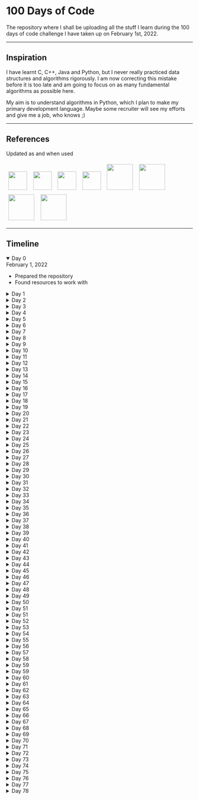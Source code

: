 # 100 Days of Code

The repository where I shall be uploading all the stuff I learn during the 100 days of code challenge I have taken up on February 1st, 2022.

---
## Inspiration

I have learnt C, C++, Java and Python, but I never really practiced data structures and algorithms rigorously. I am now correcting this mistake before it is too late and am going to focus on as many fundamental algorithms as possible here.

My aim is to understand algorithms in Python, which I plan to make my primary development language. Maybe some recruiter will see my efforts and give me a job, who knows ;)

---
## References
Updated as and when used

<a href="https://www.geeksforgeeks.org/"><img src = "https://upload.wikimedia.org/wikipedia/commons/4/43/GeeksforGeeks.svg" height=50 style="margin: 1.25%"></a>
<a href="https://www.scaler.com/topics/data-structures/"><img src = "https://d1g0iq4cbcvjcd.cloudfront.net/topics/images/logo.svg" height=50 style="margin: 1.25%"></a>
<a href="https://www.toptal.com/developers/sorting-algorithms"><img src = "https://upload.wikimedia.org/wikipedia/commons/thumb/2/24/Toptal-Logo-Main-Colors_RGB.png/800px-Toptal-Logo-Main-Colors_RGB.png" height=50 style="margin: 1.25%"></a>
<a href="https://medium.com/coding-at-dawn/sorts-in-60-seconds-speedy-javascript-interview-answers-on-sorting-acb72bdea8a2#:~:text=Quick3%20is%20the%20preferred%20version,sorting%20with%20few%20unique%20keys."><img src = "https://upload.wikimedia.org/wikipedia/en/6/67/Medium_logo_%282020%29.png" height=50 style="margin: 1.25%"></a>
<a href="https://stackoverflow.com/questions/2572195/how-is-counting-sort-a-stable-sort#:~:text=the%20counts%20array%3A-,counts%20array,-%3A%20%5B0%2C%202%2C%202"><img src = "https://upload.wikimedia.org/wikipedia/commons/e/ef/Stack_Overflow_icon.svg" height=70 style="margin: 1.25%"></a>
<a href="https://www.techiedelight.com/deletion-from-bst/"><img src = "https://www.techiedelight.com/wp-content/uploads/profile_pic.png" height=70 style="margin: 1.25%"></a>
<a href="https://developer.mozilla.org/en-US/docs/Web/HTML/Element#table_content"><img src = "https://interactive-examples.mdn.mozilla.net/media/examples/dino.svg" height=70 style="margin: 1.25%"></a>
<a href="https://leetcode.com/"><img src = "https://upload.wikimedia.org/wikipedia/commons/1/19/LeetCode_logo_black.png" height=70 style="margin: 1.25%"></a>


---
## Timeline

<details open>
<summary> Day 0 </summary>
February 1, 2022
<ul>
    <li>Prepared the repository</li>
    <li>Found resources to work with</li>
</ul>
</details>

<details>
<summary> Day 1 </summary>
February 1, 2022
<ul>
    <li>Installed Python 3.9.10</li>
    <li>Linear Search</li>
    <li>Binary Search</li>
</ul>
</details>

<details>
<summary> Day 2 </summary>
February 2, 2022
<ul>
    <li>Jump Search</li>
    <li>Interpolation Search</li>
    <li>Updated Linear Search</li>
    <li>Updated Binary Search</li>
    <li>Updated Exception Handling</li>
</ul>
</details>

<details>
<summary> Day 3 </summary>
February 3, 2022
<ul>
    <li>Exponential Search</li>
    <li>Improved Docstrings for all algorithms</li>
    <li>Removed 'TypeError' while searching, since searching can be done for mixed list as well</li>
    <li>Added Folder for Sorting Algorithms</li>
    <li>Selection Sort</li>
</ul>
</details>

<details>
<summary> Day 4 </summary>
February 4, 2022
<ul>
    <li>JavaScript Basics</li>
    <li>Quiz APIs</li>
    <li>Animated Backgrounds in CSS</li>
    <li>Script tag in HTML</li>
    <li>Contributed <a href="https://github.com/EmperorArthurIX/TrainYourBrain">here</a></li>
</ul>
</details>

<details>
<summary> Day 5 </summary>
February 5, 2022
<ul>
    <li>Tried debugging previous code</li>
    <li>Made progress with API fetch</li>
    <li>Ran into input and output bugs</li>
    <li>Contributed <a href="https://github.com/EmperorArthurIX/TrainYourBrain">here</a></li>
</ul>
</details>

<details>
<summary> Day 6 </summary>
February 6, 2022
<ul>
    <li>Submitted the project on DevPost <a href='https://devpost.com/software/train-your-brain-fpt9cv'>here</a></li>
    <li>See the project <a href="https://github.com/EmperorArthurIX/TrainYourBrain">here</a></li>
</ul>
</details>

<details>
<summary> Day 7 </summary>
February 7, 2022
<ul>
    <li>Iterative Bubble Sort</li>
    <li>Iterative Insertion Sort</li>
    <li>Recursive Merge Sort</li>
    <li>Updated Selection Sort Description</li>
    <li>Learnt 'Adaptive' feature of sorting algorithms</li>
</ul>
</details>

<details>
<summary> Day 8 </summary>
February 8, 2022
<ul>
    <li>Recursive Quick Sort</li>
    <li>Tried Iterative versions of algorithms but failed</li>
</ul>
</details>

<details>
<summary> Day 9 </summary>
February 9, 2022
<ul>
    <li>Improved Docstrings for sorting algorithms</li>
    <li>Counting Sort</li>
    <li>Radix Sort</li>
    <li>Bucket Sort</li>
</ul>
</details>

<details>
<summary> Day 10 </summary>
February 10, 2022
<ul>
    <li>Researched Big Data</li>
    <li>Researched DevOps</li>
    <li>Worked on <a href="https://www.medium.com/@emperorarthurix">my blog</a> for the week</li>
    <li>Contributed to a school project <a href="https://github.com/EmperorArthurIX/KIK-Site">here</a></li>
</ul>
</details>

<details>
<summary> Day 11 </summary>
February 11, 2022
<ul>
    <li>Heap Sort</li>
    <li>Started implementing Binary Search Tree</li>
</ul>
</details>

<details>
<summary> Day 12 </summary>
February 12, 2022
<ul>
    <li>Completed implementing Binary Search Tree</li>
</ul>
</details>

<details>
<summary> Day 13 </summary>
February 13, 2022
<ul>
    <li>Added `delete()` function to the BST</li>
    <li>Added `preOrder()` function to the BST</li>
    <li>Added `getMin()` function to the BST</li>
    <li>Added `isLeaf()` function to the BST</li>
    <li>Updated docstrings all over the BST</li>
    <li>Updated Time Complexity analyses for all functions in the BST</li>
    <li>Learnt about the different kinds of trees</li>
    <li>Learnt about the Enumeration of K-ary trees</li>
    <li>Studied the Handshake Lemma property of K-ary trees</li>
</ul>
</details>

<details>
<summary> Day 14 </summary>
February 14, 2022
<ul>
    <li>Worked upon semester project <a href="https://github.com/EmperorArthurIX/KIK-Site">here</a></li>
    <li>Learnt about Server Side Inclusions of HTML Elements</li>
    <li>Learnt about HTML Table `thead` and `tbody` Elements</li>
    <li>Integrated Grid and Flex displays to show the table</li>
</ul>
</details>

<details>
<summary> Day 15 </summary>
February 15, 2022
<ul>
    <li>Attempted to implement Linked List</li>
    <li>Added search() function to Binary Search Tree</li>
    <li>Updated doctrings of Binary Search Tree to include space complexities</li>
</ul>
</details>

<details>
<summary> Day 16 </summary>
February 16, 2022
<ul>
    <li>Repaired Linked List</li>
    <li>Updated Linked List docstrings</li>
</ul>
</details>

<details>
<summary> Day 17 </summary>
February 17, 2022
<ul>
    <li>Refactored folder names</li>
    <li>Started implementing Graph Data Structure</li>
</ul>
</details>

<details>
<summary> Day 18 </summary>
February 18, 2022
<ul>
    <li>Attempted a problem on LeetCode</li>
    <li>Solved Brute force, learnt Best Solution online</li>
    <li>Recorded progress <a href="https://github.com/EmperorArthurIX/LeetCodeProblems">here</a></li>
</ul>
</details>

<details>
<summary> Day 19 </summary>
February 19, 2022
<ul>
    <li>Solved a problem on LeetCode</li>
    <li>Solved the best solution on own</li>
    <li>Recorded progress <a href="https://github.com/EmperorArthurIX/LeetCodeProblems">here</a></li>
    <li>Worked upon semester project <a href="https://github.com/EmperorArthurIX/KIK-Site">here</a></li>
</ul>
</details>

<details>
<summary> Day 20 </summary>
February 20, 2022
<ul>
    <li>Solved 2 problems on LeetCode</li>
    <li>Understood the best solutions</li>
    <li>Recorded progress <a href="https://github.com/EmperorArthurIX/LeetCodeProblems">here</a></li>
    <li>Worked upon semester project <a href="https://github.com/EmperorArthurIX/KIK-Site">here</a></li>
</ul>
</details>

<details>
<summary> Day 21 </summary>
February 21, 2022
<ul>
    <li>Solved on LeetCode</li>
    <li>Understood the best solution</li>
    <li>Recorded progress <a href="https://github.com/EmperorArthurIX/LeetCodeProblems">here</a></li>
</ul>
</details>

<details>
<summary> Day 22 </summary>
February 22, 2022
<ul>
    <li>Solved multiple questions on LeetCode</li>
    <li>Understood the best solutions</li>
    <li>Recorded progress <a href="https://github.com/EmperorArthurIX/LeetCodeProblems">here</a></li>
</ul>
</details>

<details>
<summary> Day 23 </summary>
February 23, 2022
<ul>
    <li>Learnt a list flattening solution on LeetCode</li>
    <li>Understood the iterative and recursive solution</li>
    <li>Recorded progress <a href="https://github.com/EmperorArthurIX/LeetCodeProblems">here</a></li>
</ul>
</details>

<details>
<summary> Day 24 </summary>
February 24, 2022
<ul>
    <li>Learnt 2 LinkedList questions on LeetCode</li>
    <li>Understood the best solutions</li>
    <li>Recorded progress <a href="https://github.com/EmperorArthurIX/LeetCodeProblems">here</a></li>
</ul>
</details>

<details>
<summary> Day 25 </summary>
February 25, 2022
<ul>
    <li>Read about recursion techniques online</li>
</ul>
</details>

<details>
<summary> Day 26 </summary>
February 26, 2022
<ul>
    <li>Solved 2 Queue questions on LeetCode</li>
    <li>Understood the best solutions</li>
    <li>Recorded progress <a href="https://github.com/EmperorArthurIX/LeetCodeProblems">here</a></li>
</ul>
</details>

<details>
<summary> Day 27 </summary>
February 27, 2022
<ul>
    <li>Published an article on my blog <a href="https://medium.com/@emperorarthurix">here</a></li>
</ul>
</details>

<details>
<summary> Day 28 </summary>
February 28, 2022
<ul>
    <li>Tried to solve a BFS question on LeetCode</li>
</ul>
</details>

<details>
<summary> Day 29 </summary>
March 1, 2022
<ul>
    <li>Solved the BFS question on LeetCode, with a little help</li>
    <li>Recorded progress <a href="https://github.com/EmperorArthurIX/LeetCodeProblems">here</a></li>
</ul>
</details>

<details>
<summary> Day 30 </summary>
March 2, 2022
<ul>
    <li>Solved another BFS question on LeetCode, with a little help</li>
    <li>Recorded progress <a href="https://github.com/EmperorArthurIX/LeetCodeProblems">here</a></li>
</ul>
</details>

<details>
<summary> Day 31 </summary>
March 3, 2022
<ul>
    <li>School task: make a landing page</li>
    <li>Did it and deployed <a href="https://github.com/EmperorArthurIX/Game-Landing-Page">here</a></li>
    <li>Worked upon semester project <a href="https://github.com/EmperorArthurIX/KIK-Site">here</a></li>
</ul>
</details>

<details>
<summary> Day 32 </summary>
March 4, 2022
<ul>
    <li>Solved a few Stack questions on LeetCode</li>
    <li>Recorded progress <a href="https://github.com/EmperorArthurIX/LeetCodeProblems">here</a></li>
</ul>
</details>

<details>
<summary> Day 33 </summary>
March 5, 2022
<ul>
    <li>Submitted my Research Paper on Partial Automation of Data Selection, Data Visualisation and Machine Learning Model Building with Python</li>
</ul>
</details>

<details>
<summary> Day 34 </summary>
March 6, 2022
<ul>
    <li>Published my blog for the day on Medium</li>
</ul>
</details>

<details>
<summary> Day 35 </summary>
March 7, 2022
<ul>
    <li>Gave mid-semester examinations for Web Programming and Python Programming</li>
    <li>Solved questions based on the Theory of Automata and Computation</li>
</ul>
</details>

<details>
<summary> Day 36 </summary>
March 8, 2022
<ul>
    <li>Gave mid-semester examinations for Operating Systems and Theory of Automata and Computation</li>
    <li>Solved a few Stack questions on LeetCode</li>
    <li>Recorded progress <a href="https://github.com/EmperorArthurIX/LeetCodeProblems">here</a></li>
</ul>
</details>

<details>
<summary> Day 37 </summary>
March 9, 2022
<ul>
    <li>Gave mid-semester examination for Discrete Math</li>
    <li>Studied a Stack question on LeetCode</li>
    <li>Recorded progress <a href="https://github.com/EmperorArthurIX/LeetCodeProblems">here</a></li>
</ul>
</details>

<details>
<summary> Day 38 </summary>
March 10, 2022
<ul>
    <li>Tried solving a stack problem online, but could not find it</li>
    <li>It appears to be a permutations-based question, will try again later</li>
</ul>
</details>

<details>
<summary> Day 39 </summary>
March 11, 2022
<ul>
    <li>Started working in my personal portfolio and website!</li>
</ul>
</details>

<details>
<summary> Day 40 </summary>
March 12, 2022
<ul>
    <li>Conducted a software efficiency workshop for teaching faculty members at EuroSchool</li>
</ul>
</details>

<details>
<summary> Day 41 </summary>
March 13, 2022
<ul>
    <li>Revised a few concepts of HTML and CSS but did not write code</li>
</ul>
</details>

<details>
<summary> Day 42 </summary>
March 14, 2022
<ul>
    <li>Worked on my personal portfolio website</li>
</ul>
</details>

<details>
<summary> Day 43 </summary>
March 15, 2022
<ul>
    <li>Worked more on my personal portfolio website</li>
</ul>
</details>

<details>
<summary> Day 44 </summary>
March 16, 2022
<ul>
    <li>Tried but failed to solve a problem on LeetCode</li>
</ul>
</details>

<details>
<summary> Day 45 </summary>
March 17, 2022
<ul>
    <li>Tried but failed to solve the same problem on LeetCode</li>
</ul>
</details>

<details>
<summary> Day 46 </summary>
March 18, 2022
<ul>
    <li>Found the solution online and studied it. Dynamic Programming</Li>
</Ul>
</details>

<details>
<summary> Day 47 </summary>
March 19, 2022
<ul>
    <li>Worked upon an article for my blog</li>
</ul>
</details>

<details>
<summary> Day 48 </summary>
March 20, 2022
<ul>
    <li>Tried to re-solve a problem on LeetCode</li>
</ul>
</details>

<details>
<summary> Day 49 </summary>
March 21, 2022
<ul>
    <li>Shifted to my hostel room, could not find time to code</li>
</ul>
</details>

<details>
<summary> Day 50 </summary>
March 22, 2022
<ul>
    <li>Re-solved a LeetCode problem</li>
</ul>
</details>

<details>
<summary> Day 51 </summary>
March 23, 2022
<ul>
    <li>Tried to convert a recursion code to iterative form</li>
</ul>
</details>

<details>
<summary> Day 51 </summary>
March 24, 2022
<ul>
    <li>Coded Binary Tree Inorder Traversal using Loops instead of Recursion</li>
</ul>
</details>

<details>
<summary> Day 52 </summary>
March 25, 2022
<ul>
    <li>Implemented Stack using Queue with friends</li>
    <li>Implemented Queue using Stack with friends</li>
    <li>Studied improved and better solutions for these problems</li>
</ul>
</details>

<details>
<summary> Day 53 </summary>
March 26, 2022
<ul>
    <li>Resumed Google Data Analytics course</li>
    <li>Studied 1 unit and gave the test series for the same</li>
</ul>
</details>

<details>
<summary> Day 54 </summary>
March 27, 2022
<ul>
    <li>Published my blog on Medium <a href = "https://www.medium.com/@emperorarthurix">here</a></li>
    <li>Studied one unit and gave the test for the same</li>
</ul>
</details>

<details>
<summary> Day 55 </summary>
March 28, 2022
<ul>
    <li>Studied Operating Systems and made notes on the same</li>
</ul>
</details>

<details>
<summary> Day 56 </summary>
March 29, 2022
<ul>
    <li>Studied online a solution to a LeetCode problem on Stacks</li>
</ul>
</details>

<details>
<summary> Day 57 </summary>
March 30, 2022
<ul>
    <li>Solved a Flood Fill problem on LeetCode</li>
</ul>
</details>

<details>
<summary> Day 58 </summary>
March 31, 2022
<ul>
    <li>Worked upon a Dynamic Programming problem on LeetCode</li>
</ul>
</details>

<details>
<summary> Day 59 </summary>
April 1, 2022
<ul>
    <li>Worked upon the same Dynamic Programming problem on LeetCode</li>
</ul>
</details>

<details>
<summary> Day 59 </summary>
April 2, 2022
<ul>
    <li>Debugging the Dynamic Programming problem on LeetCode</li>
</ul>
</details>

<details>
<summary> Day 60 </summary>
April 3, 2022
<ul>
    <li>Debugging the Dynamic Programming problem on LeetCode</li>
</ul>
</details>

<details>
<summary> Day 61 </summary>
April 4, 2022
<ul>
    <li>Studied a unit of SQL and Spreadsheet data processing as part of the Google Data Analytics course</li>
</ul>
</details>

<details>
<summary> Day 62 </summary>
April 5, 2022
<ul>
    <li>Studied about Machine Learning model types and made notes</li>
    <li>Studied the solution of the Dynamic Programming question on LeetCode</li>
</ul>
</details>

<details>
<summary> Day 63 </summary>
April 6, 2022
<ul>
    <li>Studied the solution of zero-sum subarray problem online</li>
</ul>
</details>

<details>
<summary> Day 64 </summary>
April 7, 2022
<ul>
    <li>Solved and studied 2 BFS problems on LeetCode</li>
</ul>
</details>

<details>
<summary> Day 65 </summary>
April 8, 2022
<ul>
    <li>Solved and studied 3 Binary Search problems on LeetCode</li>
</ul>
</details>

<details>
<summary> Day 66 </summary>
April 9, 2022
<ul>
    <li>Solved and studied the solutions of a Binary Search problem on LeetCode</li>
</ul>
</details>

<details>
<summary> Day 67 </summary>
April 10, 2022
<ul>
    <li>Solved and studied the solutions of 2 Binary Search problems on LeetCode</li>
</ul>
</details>

<details>
<summary> Day 68 </summary>
April 11, 2022
<ul>
    <li>Tried solving Binary Search problems on LeetCode</li>
</ul>
</details>

<details>
<summary> Day 69 </summary>
April 12, 2022
<ul>
    <li>Studied solution of a problem online</li>
</ul>
</details>

<details>
<summary> Day 70 </summary>
April 13, 2022
<ul>
    <li>Worked upon web programming project in class</li>
</ul>
</details>

<details>
<summary> Day 71 </summary>
April 14, 2022
<ul>
    <li>Wrote code for DDA Algorithm using C</li>
</ul>
</details>

<details>
<summary> Day 72 </summary>
April 15, 2022
<ul>
    <li>Continued online course on Google Data Analytics</li>
</ul>
</details>

<details>
<summary> Day 73 </summary>
April 16, 2022
<ul>
    <li>Studied solution to a problem on LeetCode</li>
</ul>
</details>

<details>
<summary> Day 74 </summary>
April 17, 2022
<ul>
    <li>Studied solution to a problem on LeetCode</li>
</ul>
</details>

<details>
<summary> Day 75 </summary>
April 18, 2022
<ul>
    <li>Solved and studied a Binary Search problem on LeetCode</li>
</ul>
</details>

<details>
<summary> Day 76 </summary>
April 19, 2022
<ul>
    <li>Solved and studied a Binary Search problem on LeetCode</li>
</ul>
</details>

<details>
<summary> Day 77 </summary>
April 20, 2022
<ul>
    <li>Solved 2 Binary Search problems on LeetCode</li>
</ul>
</details>

<details>
<summary> Day 78 </summary>
April 21, 2022
<ul>
    <li>Worked upon website for hackathon we are organising</li>
    <li>Worked upon my portfolio website</li>
</ul>
</details>

